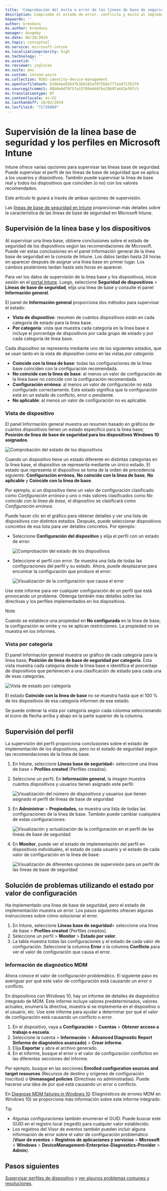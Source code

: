 ```yaml
---
title: 'Comprobación del éxito o error de las líneas de base de seguridad en Microsoft Intune: Azure | Microsoft Docs'
description: Compruebe el estado de error, conflicto y éxito al implementar líneas base de seguridad para usuarios y dispositivos en MDM de Microsoft Intune. Vea cómo solucionar problemas mediante registros de cliente y las características de informes en Intune.
keywords: ''
author: brenduns
ms.author: brenduns
manager: dougeby
ms.date: 06/20/2019
ms.topic: conceptual
ms.service: microsoft-intune
ms.localizationpriority: high
ms.technology: ''
ms.assetid: ''
ms.reviewer: joglocke
ms.suite: ems
ms.custom: intune-azure
ms.collection: M365-identity-device-management
ms.openlocfilehash: b16b4ee95647b3bb182af075bbe7f7aad71351f0
ms.sourcegitcommit: 88b6e6d70f5fa15708e640f6e20b97a442ef07c5
ms.translationtype: HT
ms.contentlocale: es-ES
ms.lasthandoff: 10/02/2019
ms.locfileid: "71726809"
---
```

# <a name="monitor-security-baseline-and-profiles-in-microsoft-intune"></a>Supervisión de la línea base de seguridad y los perfiles en Microsoft Intune  

Intune ofrece varias opciones para supervisar las líneas base de seguridad. Puede supervisar el perfil de las líneas de base de seguridad que se aplica a los usuarios y dispositivos. También puede supervisar la línea de base real y todos los dispositivos que coinciden (o no) con los valores recomendados.

Este artículo le guiará a través de ambas opciones de supervisión.

Las [líneas de base de seguridad en Intune](../security-baselines.md) proporcionan más detalles sobre la característica de las líneas de base de seguridad en Microsoft Intune.

## <a name="monitor-the-baseline-and-your-devices"></a>Supervisión de la línea base y los dispositivos  

Al supervisar una línea base, obtiene conclusiones sobre el estado de seguridad de los dispositivos según las recomendaciones de Microsoft. Puede ver estas conclusiones en el panel Información general de la línea base de seguridad en la consola de Intune.  Los datos tardan hasta 24 horas en aparecer después de asignar una línea base en primer lugar. Los cambios posteriores tardan hasta seis horas en aparecer.  

Para ver los datos de supervisión de la línea base y los dispositivos, inicie sesión en el [portal Intune](https://go.microsoft.com/fwlink/?linkid=2090973). Luego, seleccione **Seguridad de dispositivos** > **Líneas de base de seguridad**, elija una línea de base y consulte el panel **Información general**.

El panel de **Información general** proporciona dos métodos para supervisar el estado:
- **Vista de dispositivo**: resumen de cuántos dispositivos están en cada categoría de estado para la línea base.  
- **Por categoría**: vista que muestra cada categoría en la línea base e incluye el porcentaje de dispositivos por cada grupo de estado y por cada categoría de línea base. 

Cada dispositivo se representa mediante uno de los siguientes estados, que se usan tanto en la vista de *dispositivo* como en las vistas *por categoría*:  
- **Coincide con la línea de base**: todas las configuraciones de la línea base coinciden con la configuración recomendada.
- **No coincide con la línea de base**: al menos un valor de configuración de la línea base no coincide con la configuración recomendada.
- **Configuración errónea**: al menos un valor de configuración no está configurado correctamente. Este estado significa que la configuración está en un estado de conflicto, error o pendiente.
- **No aplicable**: al menos un valor de configuración no es aplicable.


### <a name="device-view"></a>Vista de dispositivo
El panel Información general muestra un resumen basado en gráficos de cuántos dispositivos tienen un estado específico para la línea base; **Posición de línea de base de seguridad para los dispositivos Windows 10 asignados**.  

![Comprobación del estado de los dispositivos](./media/security-baselines-monitor/overview.png)

Cuando un dispositivo tiene un estado diferente en distintas categorías en la línea base, el dispositivo se representa mediante un único estado. El estado que representa el dispositivo se toma de la orden de precedencia siguiente: **Configuración errónea**, **No coincide con la línea de base**, **No aplicable** y **Coincide con la línea de base**.  

Por ejemplo, si un dispositivo tiene un valor de configuración clasificado como *Configuración errónea* y uno o más valores clasificados como *No coincide con la línea de base*, el dispositivo se clasificará como *Configuración errónea*.  

Puede hacer clic en el gráfico para obtener detalles y ver una lista de dispositivos con distintos estados. Después, puede seleccionar dispositivos concretos de esa lista para ver detalles concretos. Por ejemplo:
- Seleccione **Configuración del dispositivo**  y elija el perfil con un estado de error:

  ![Comprobación del estado de los dispositivos](./media/security-baselines-monitor/device-configuration-profile-list.png)

- Seleccione el perfil con error. Se muestra una lista de todas las configuraciones del perfil y su estado. Ahora, puede desplazarse para encontrar la configuración que produce el error:

  ![Visualización de la configuración que causa el error](./media/security-baselines-monitor/profile-with-error-status.png)

Use este informe para ver cualquier configuración de un perfil que está provocando un problema. Obtenga también más detalles sobre las directivas y los perfiles implementados en los dispositivos.

> [!NOTE]
> Cuando se establece una propiedad en **No configurada** en la línea de base, la configuración se omite y no se aplican restricciones. La propiedad no se muestra en los informes.

### <a name="per-category-view"></a>Vista por categoría
El panel Información general muestra un gráfico de cada categoría para la línea base; **Posición de línea de base de seguridad por categoría**.  Esta vista muestra cada categoría desde la línea base e identifica el porcentaje de dispositivos que pertenecen a una clasificación de estado para cada una de esas categorías. 
 
![Vista de estado por categoría](./media/security-baselines-monitor/monitor-baseline-per-category.png)

El estado **Coincide con la línea de base** no se muestra hasta que el 100 % de los dispositivos de esa categoría informen de ese estado.   

Se puede ordenar la vista por categoría según cada columna seleccionando el icono de flecha arriba y abajo en la parte superior de la columna.  


## <a name="monitor-the-profile"></a>Supervisión del perfil

La supervisión del perfil proporciona conclusiones sobre el estado de implementación de los dispositivos, pero no el estado de seguridad según las recomendaciones de la línea de base.

1. En Intune, seleccione **Líneas base de seguridad**> seleccione una línea de base > **Profiles created** (Perfiles creados).

2. Seleccione un perfil. En **Información general**, la imagen muestra cuántos dispositivos y usuarios tienen asignado este perfil:

    ![Visualización del número de dispositivos y usuarios que tienen asignado el perfil de líneas de base de seguridad](./media/security-baselines-monitor/existing-profile-overview.png)

3. En **Administrar** > **Propiedades**, se muestra una lista de todas las configuraciones de la línea de base. También puede cambiar cualquiera de estas configuraciones:

    ![Visualización y actualización de la configuración en el perfil de las líneas de base de seguridad](./media/security-baselines-monitor/manage-settings.png)

4. En **Monitor**, puede ver el estado de implementación del perfil en dispositivos individuales, el estado de cada usuario y el estado de cada valor de configuración en la línea de base:

    ![Visualización de diferentes opciones de supervisión para un perfil de las líneas de base de seguridad](./media/security-baselines-monitor/monitor-status-options.png)

## <a name="troubleshoot-using-per-setting-status"></a>Solución de problemas utilizando el estado por valor de configuración

Ha implementado una línea de base de seguridad, pero el estado de implementación muestra un error. Los pasos siguientes ofrecen algunas instrucciones sobre cómo solucionar el error.

1. En Intune, seleccione **Líneas base de seguridad**> seleccione una línea de base > **Profiles created** (Perfiles creados).
2. Seleccione un perfil > **Monitor** > **Estado por valor**.
3. La tabla muestra todas las configuraciones y el estado de cada valor de configuración. Seleccione la columna **Error** o la columna **Conflicto** para ver el valor de configuración que causa el error.

### <a name="mdm-diagnostic-information"></a>Información de diagnóstico MDM

Ahora conoce el valor de configuración problemático. El siguiente paso es averiguar por qué este valor de configuración está causando un error o conflicto. 

En dispositivos con Windows 10, hay un informe de detalles de diagnóstico integrado de MDM. Este informe incluye valores predeterminados, valores actuales, enumera la directiva, muestra si se implementa en el dispositivo o el usuario, etc. Use este informe para ayudar a determinar por qué el valor de configuración está causando un conflicto o error.

1. En el dispositivo, vaya a **Configuración** > **Cuentas** > **Obtener acceso a trabajo o escuela**.
2. Seleccione la cuenta > **Información** > **Advanced Diagnostic Report (Informe de diagnóstico avanzado)**  > **Crear informe**.
3. Elija **Exportar** y abra el archivo generado.
4. En el informe, busque el error o el valor de configuración conflictivo en las diferentes secciones del informe.

  Por ejemplo, busque en las secciones **Enrolled configuration sources and target resources** (Recursos de destino y orígenes de configuración inscritos) o **Unmanaged policies** (Directivas no administradas). Puede hacerse una idea de por qué está causando un error o conflicto.

En [Diagnose MDM failures in Windows 10](https://docs.microsoft.com/windows/client-management/mdm/diagnose-mdm-failures-in-windows-10) (Diagnósticos de errores MDM en Windows 10) se proporciona más información sobre este informe integrado.

> [!TIP]
> - Algunas configuraciones también enumeran el GUID. Puede buscar este GUID en el registro local (regedit) para cualquier valor establecido.
> - Los registros del Visor de eventos también pueden incluir alguna información de error sobre el valor de configuración problemático (**Visor de eventos** > **Registros de aplicaciones y servicios** > **Microsoft** > **Windows** > **DeviceManagement-Enterprise-Diagnostics-Provider** > **Admin**).

## <a name="next-steps"></a>Pasos siguientes

[Supervisar perfiles de dispositivo](../configuration/device-profile-monitor.md) y [ver algunos problemas comunes y resoluciones](../configuration/device-profile-troubleshoot.md).
